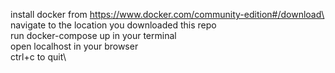 install docker from https://www.docker.com/community-edition#/download\
navigate to the location you downloaded this repo\
run docker-compose up in your terminal\
open localhost in your browser\
ctrl+c to quit\
